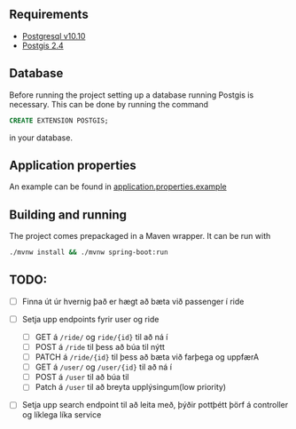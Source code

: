 ## Requirements

* [Postgresql v10.10](https://postgresql.org/)
* [Postgis 2.4](https://postgis.net/)

## Database
Before running the project setting up a database running Postgis is necessary. This can be done by running the command
```sql
CREATE EXTENSION POSTGIS;
```
in your database.

## Application properties
An example can be found in [application.properties.example](./tree/src/main/resources/application.properties.example)

## Building and running
The project comes prepackaged in a Maven wrapper. It can be run with

```bash
./mvnw install && ./mvnw spring-boot:run
```

## TODO:

* [ ] Finna út úr hvernig það er hægt að bæta við passenger í ride
* [ ] Setja upp endpoints fyrir user og ride
  * [ ] GET á `/ride/` og `ride/{id}` til að ná í
  * [ ] POST á `/ride` til þess að búa til nýtt
  * [ ] PATCH á `/ride/{id}` til þess að bæta við farþega og uppfærA
  * [ ] GET á `/user/` og `/user/{id}` til að ná í
  * [ ] POST á `/user` til að búa til
  * [ ] Patch á `/user` til að breyta upplýsingum(low priority)
* [ ] Setja upp search endpoint til að leita með, þýðir pottþétt þörf á controller og líklega líka service


